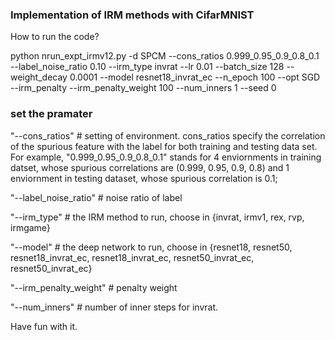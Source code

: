 ### Implementation of IRM methods with CifarMNIST

How to run the code?

python nrun_expt_irmv12.py  -d SPCM --cons_ratios 0.999_0.95_0.9_0.8_0.1 --label_noise_ratio 0.10 --irm_type invrat  --lr 0.01 --batch_size 128 --weight_decay 0.0001 --model resnet18_invrat_ec --n_epoch 100  --opt SGD  --irm_penalty --irm_penalty_weight 100 --num_inners 1  --seed 0

### set the pramater
"--cons_ratios" # setting of environment. 
cons_ratios specify the correlation of the spurious feature with the label for both training and testing data set.
For example,  "0.999_0.95_0.9_0.8_0.1" stands for 4 enviornments in training datset, whose spurious correlations are (0.999, 0.95, 0.9, 0.8) and 1 enviornment in testing dataset, whose spurious correlation is 0.1;


"--label_noise_ratio" # noise ratio of label

"--irm_type" # the IRM method to run, choose in {invrat, irmv1, rex, rvp, irmgame}

"--model" # the deep network to run, choose in {resnet18, resnet50, resnet18_invrat_ec, resnet18_invrat_ec, resnet50_invrat_ec, resnet50_invrat_ec}

"--irm_penalty_weight" # penalty weight

"--num_inners" # number of inner steps for invrat.

Have fun with it.
